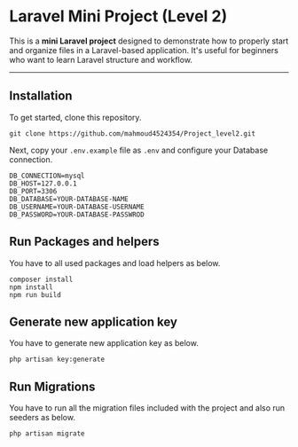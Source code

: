 # Laravel Mini Project (Level 2)

This is a **mini Laravel project** designed to demonstrate how to properly start and organize files in a Laravel-based application. It's useful for beginners who want to learn Laravel structure and workflow.

---

## Installation

To get started, clone this repository.

```
git clone https://github.com/mahmoud4524354/Project_level2.git
```

Next, copy your `.env.example` file as `.env` and configure your Database connection.

```
DB_CONNECTION=mysql
DB_HOST=127.0.0.1
DB_PORT=3306
DB_DATABASE=YOUR-DATABASE-NAME
DB_USERNAME=YOUR-DATABASE-USERNAME
DB_PASSWORD=YOUR-DATABASE-PASSWROD
```

## Run Packages and helpers

You have to all used packages and load helpers as below.

```
composer install
npm install
npm run build
```

## Generate new application key

You have to generate new application key as below.

```
php artisan key:generate
```

## Run Migrations

You have to run all the migration files included with the project and also run seeders as below.

```
php artisan migrate
```
